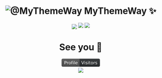 <div align="center">

# <img src="https://avatars.githubusercontent.com/u/52597090?s=60&amp;v=4" alt="@MyThemeWay" size="25" height="25" width="25"></img> MyThemeWay :sparkles:
<img align="center" src="https://i.redd.it/txxr1z113ib61.gif" width="804"/>
<a href="https://github.com/MyThemeWay/Dark-Particle" title="Explore this" target="_blank"><img src="https://github-readme-stats.vercel.app/api/pin/?username=mythemeway&repo=Dark-Particle&text_color=F1F1EB&border_color=050B0E&bg_color=2A2E30&title_color=FFFFFF&icon_color=E28905"/></a>
<a href="https://github.com/MyThemeWay/Light-Particle" title="Explore this" target="_blank"><img src="https://github-readme-stats.vercel.app/api/pin/?username=mythemeway&repo=Light-Particle&border_color=050B0E&title_color=2A2E30&icon_color=2F80ED" /></a>

<div align="center">

# See you :wave:
<img alt="&nbsp;pending..." height=25 src="https://raw.githubusercontent.com/sitdisch/cloud/master/badges/mytoolkit/Profile-Visitors-2A2E30.svg"/></img><br>
<img height=24 src="https://badges.pufler.dev/visits/mythemeway/.github?label=&color=blue"/></img>
</div>
